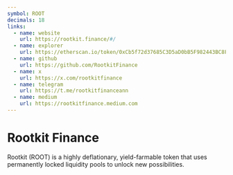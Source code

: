```yaml
---
symbol: ROOT
decimals: 18
links:
  - name: website
    url: https://rootkit.finance/#/
  - name: explorer
    url: https://etherscan.io/token/0xCb5f72d37685C3D5aD0bB5F982443BC8FcdF570E
  - name: github
    url: https://github.com/RootkitFinance
  - name: x
    url: https://x.com/rootkitfinance
  - name: telegram
    url: https://t.me/rootkitfinanceann
  - name: medium
    url: https://rootkitfinance.medium.com
---
```


# Rootkit Finance

Rootkit (ROOT) is a highly deflationary, yield-farmable token that uses permanently locked liquidity pools to unlock new possibilities.
